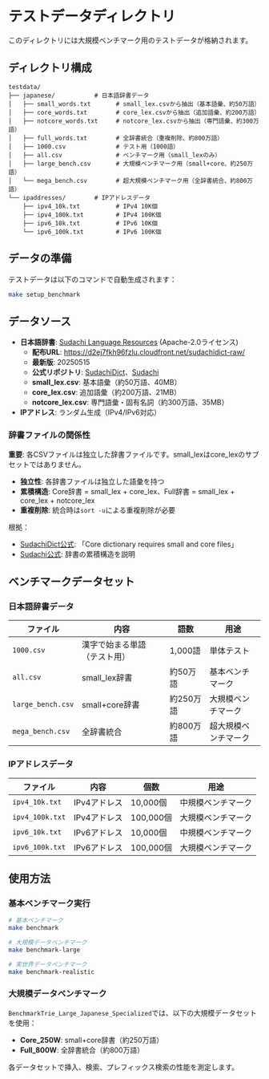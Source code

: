 # テストデータディレクトリ

このディレクトリには大規模ベンチマーク用のテストデータが格納されます。

## ディレクトリ構成

```text
testdata/
├── japanese/           # 日本語辞書データ
│   ├── small_words.txt       # small_lex.csvから抽出（基本語彙、約50万語）
│   ├── core_words.txt        # core_lex.csvから抽出（追加語彙、約200万語）
│   ├── notcore_words.txt     # notcore_lex.csvから抽出（専門語彙、約300万語）
│   ├── full_words.txt        # 全辞書統合（重複削除、約800万語）
│   ├── 1000.csv              # テスト用（1000語）
│   ├── all.csv               # ベンチマーク用（small_lexのみ）
│   ├── large_bench.csv       # 大規模ベンチマーク用（small+core、約250万語）
│   └── mega_bench.csv        # 超大規模ベンチマーク用（全辞書統合、約800万語）
└── ipaddresses/        # IPアドレスデータ
    ├── ipv4_10k.txt          # IPv4 10K個
    ├── ipv4_100k.txt         # IPv4 100K個
    ├── ipv6_10k.txt          # IPv6 10K個
    └── ipv6_100k.txt         # IPv6 100K個
```

## データの準備

テストデータは以下のコマンドで自動生成されます：

```bash
make setup_benchmark
```

## データソース

- **日本語辞書**: [Sudachi Language Resources](https://registry.opendata.aws/sudachi/) (Apache-2.0ライセンス)
  - **配布URL**: <https://d2ej7fkh96fzlu.cloudfront.net/sudachidict-raw/>
  - **最新版**: 20250515
  - **公式リポジトリ**: [SudachiDict](https://github.com/WorksApplications/SudachiDict)、[Sudachi](https://github.com/WorksApplications/Sudachi)
  - **small_lex.csv**: 基本語彙（約50万語、40MB）
  - **core_lex.csv**: 追加語彙（約200万語、21MB）
  - **notcore_lex.csv**: 専門語彙・固有名詞（約300万語、35MB）
- **IPアドレス**: ランダム生成（IPv4/IPv6対応）

### 辞書ファイルの関係性

**重要**: 各CSVファイルは独立した辞書ファイルです。small_lexはcore_lexのサブセットではありません。

- **独立性**: 各辞書ファイルは独立した語彙を持つ
- **累積構造**: Core辞書 = small_lex + core_lex、Full辞書 = small_lex + core_lex + notcore_lex
- **重複削除**: 統合時は`sort -u`による重複削除が必要

根拠：
- [SudachiDict公式](https://github.com/WorksApplications/SudachiDict): 「Core dictionary requires small and core files」
- [Sudachi公式](https://github.com/WorksApplications/Sudachi): 辞書の累積構造を説明

## ベンチマークデータセット

### 日本語辞書データ

| ファイル | 内容 | 語数 | 用途 |
|---------|------|------|------|
| `1000.csv` | 漢字で始まる単語（テスト用） | 1,000語 | 単体テスト |
| `all.csv` | small_lex辞書 | 約50万語 | 基本ベンチマーク |
| `large_bench.csv` | small+core辞書 | 約250万語 | 大規模ベンチマーク |
| `mega_bench.csv` | 全辞書統合 | 約800万語 | 超大規模ベンチマーク |

### IPアドレスデータ

| ファイル | 内容 | 個数 | 用途 |
|---------|------|------|------|
| `ipv4_10k.txt` | IPv4アドレス | 10,000個 | 中規模ベンチマーク |
| `ipv4_100k.txt` | IPv4アドレス | 100,000個 | 大規模ベンチマーク |
| `ipv6_10k.txt` | IPv6アドレス | 10,000個 | 中規模ベンチマーク |
| `ipv6_100k.txt` | IPv6アドレス | 100,000個 | 大規模ベンチマーク |

## 使用方法

### 基本ベンチマーク実行

```bash
# 基本ベンチマーク
make benchmark

# 大規模データベンチマーク
make benchmark-large

# 実世界データベンチマーク
make benchmark-realistic
```

### 大規模データベンチマーク

`BenchmarkTrie_Large_Japanese_Specialized`では、以下の大規模データセットを使用：

- **Core_250W**: small+core辞書（約250万語）
- **Full_800W**: 全辞書統合（約800万語）

各データセットで挿入、検索、プレフィックス検索の性能を測定します。
